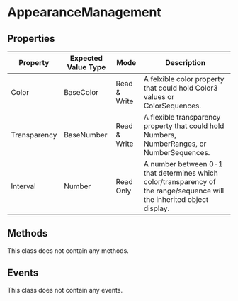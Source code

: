 # AppearanceManagement

## Properties

| Property | Expected Value Type | Mode | Description |
| -------- | ------------------- | ---- | ----------- |
| Color | BaseColor | Read & Write | A felxible color property that could hold Color3 values or ColorSequences. |
| Transparency | BaseNumber | Read & Write | A flexible transparency property that could hold Numbers, NumberRanges, or NumberSequences. |
| Interval | Number | Read Only | A number between 0-1 that determines which color/transparency of the range/sequence will the inherited object display. |

## Methods

This class does not contain any methods.

## Events

This class does not contain any events.

